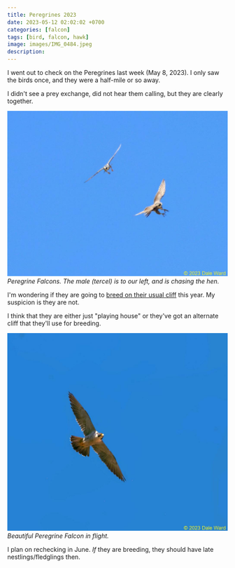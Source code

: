 ```yaml
---
title: Peregrines 2023
date: 2023-05-12 02:02:02 +0700
categories: [falcon]
tags: [bird, falcon, hawk]
image: images/IMG_0484.jpeg
description:
---
```


I went out to check on the Peregrines last week (May 8, 2023). I only saw the birds once, and they were a half-mile or so away.

I didn't see a prey exchange, did not hear them calling, but they are clearly together.

![picture](images/IMG_0484.jpeg)
*Peregrine Falcons. The male (tercel) is to our left, and is chasing the hen.*

I'm wondering if they are going to [breed on their usual cliff](https://tightloop.com/blog/2020/07/09/peregrines/) this year. My suspicion is they are not.

I think that they are either just "playing house" or they've got an alternate cliff that they'll use for breeding.

![picture](images/IMG_1650-1-1024x918.jpg)
*Beautiful Peregrine Falcon in flight.*

I plan on rechecking in June. _If_ they are breeding, they should have late nestlings/fledglings then.

